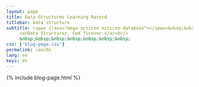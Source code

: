 ```yaml
---
layout: page
title: Data Structures Learning Record
titlebar: data structure
subtitle: <span class="mega-octicon octicon-database"></span>&nbsp;&nbsp;
     <a>Data Structures, God forever.</a><br/>
     &nbsp;&nbsp;&nbsp;&nbsp;&nbsp;&nbsp;&nbsp; 
css: ['blog-page.css']
permalink: /en/ds
lang: en
keys: ds
---
```

{% include blog-page.html %}